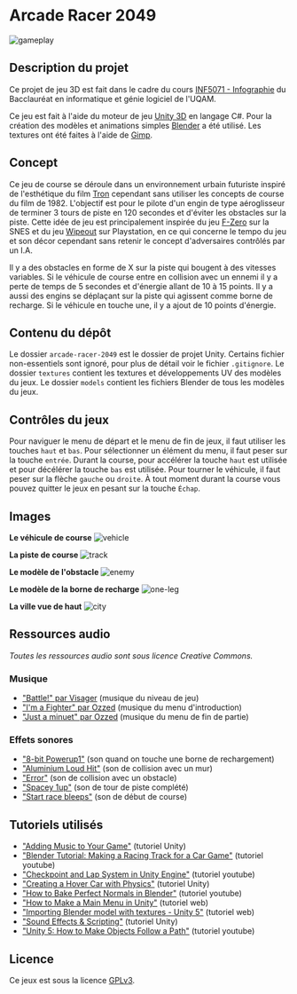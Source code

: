 # Arcade Racer 2049

![gameplay](images/gameplay.png)

## Description du projet

Ce projet de jeu 3D est fait dans le cadre du cours [INF5071 - Infographie](https://etudier.uqam.ca/cours?sigle=INF5071) du Bacclauréat en informatique et génie logiciel de l'UQAM.
 
Ce jeu est fait à l'aide du moteur de jeu [Unity 3D](https://unity3d.com/fr) en langage C#. Pour la création des modèles et animations simples [Blender](https://www.blender.org/) a été utilisé. Les textures ont été faites à l'aide de [Gimp](https://www.gimp.org/).

## Concept

Ce jeu de course se déroule dans un environnement urbain futuriste inspiré de l'esthétique du film [Tron](https://fr.wikipedia.org/wiki/Tron) cependant sans utiliser les concepts de course du film de 1982. L'objectif est pour le pilote d'un engin de type aéroglisseur de terminer 3 tours de piste en 120 secondes et d'éviter les obstacles sur la piste. Cette idée de jeu est principalement inspirée du jeu [F-Zero](https://en.wikipedia.org/wiki/F-Zero) sur la SNES et du jeu [Wipeout](https://en.wikipedia.org/wiki/Wipeout_(video_game)) sur Playstation, en ce qui concerne le tempo du jeu et son décor cependant sans retenir le concept d'adversaires contrôlés par un I.A.

Il y a des obstacles en forme de X sur la piste qui bougent à des vitesses variables. Si le véhicule de course entre en collision avec un ennemi il y a perte de temps de 5 secondes et d'énergie allant de 10 à 15 points. Il y a aussi des engins se déplaçant sur la piste qui agissent comme borne de recharge. Si le véhicule en touche une, il y a ajout de 10 points d'énergie. 

## Contenu du dépôt

Le dossier `arcade-racer-2049` est le dossier de projet Unity. Certains fichier non-essentiels sont ignoré, pour plus de détail voir le fichier `.gitignore`. Le dossier `textures` contient les textures et développements UV des modèles du jeux. Le dossier `models` contient les fichiers Blender de tous les modèles du jeux.

## Contrôles du jeux

Pour naviguer le menu de départ et le menu de fin de jeux, il faut utiliser les touches `haut` et `bas`. Pour sélectionner un élément du menu, il faut peser sur la touche `entrée`. Durant la course, pour accélérer la touche `haut` est utilisée et pour décélérer la touche `bas` est utilisée. Pour tourner le véhicule, il faut peser sur la flèche `gauche` ou `droite`. À tout moment durant la course vous pouvez quitter le jeux en pesant sur la touche `Échap`.

## Images

**Le véhicule de course**
![vehicle](images/vehicle.png)

**La piste de course**
![track](images/track-full-texture.png)

**Le modèle de l'obstacle**
![enemy](images/enemy.png)

**Le modèle de la borne de recharge**
![one-leg](images/one-leg.png)

**La ville vue de haut**
![city](images/city.png)

## Ressources audio

_Toutes les ressources audio sont sous licence Creative Commons._

### Musique

- ["Battle!" par Visager](http://freemusicarchive.org/music/Visager/Songs_From_An_Unmade_World_2/Visager_-_Songs_From_An_Unmade_World_2_-_22_Battle_-Loop-) (musique du niveau de jeu)
- ["I'm a Fighter" par Ozzed](https://ozzed.net/music/8-bit-run-and-pun.shtml#listen) (musique du menu d'introduction)
- ["Just a minuet" par Ozzed](https://ozzed.net/music/8-bit-run-and-pun.shtml#listen) (musique du menu de fin de partie)

### Effets sonores

- ["8-bit Powerup1"](https://freesound.org/people/timgormly/sounds/170155/) (son quand on touche une borne de rechargement)
- ["Aluminium Loud Hit"](https://freesound.org/people/sacha-rush/sounds/455334/) (son de collision avec un mur)
- ["Error"](https://freesound.org/people/Autistic%20Lucario/sounds/142608/) (son de collision avec un obstacle)
- ["Spacey 1up"](https://freesound.org/people/GameAudio/sounds/220173/) (son de tour de piste complété)
- ["Start race bleeps"](https://freesound.org/people/Timbre/sounds/98007/) (son de début de course)

## Tutoriels utilisés

- ["Adding Music to Your Game"](https://unity3d.com/learn/tutorials/topics/audio/adding-music-your-game) (tutoriel Unity)
- ["Blender Tutorial: Making a Racing Track for a Car Game"](https://www.youtube.com/watch?v=SDLLbKvEeBY) (tutoriel youtube)
- ["Checkpoint and Lap System in Unity Engine"](https://www.youtube.com/watch?v=7NehsLWcFIU) (tutoriel youtube)
- ["Creating a Hover Car with Physics"](https://unity3d.com/fr/learn/tutorials/modules/beginner/live-training-archive/hover-car-physics) (tutoriel Unity)
- ["How to Bake Perfect Normals in Blender"](https://www.youtube.com/watch?v=0r-cGjVKvGw) (tutoriel youtube)
- ["How to Make a Main Menu in Unity"](https://www.instructables.com/id/How-to-make-a-main-menu-in-Unity/) (tutoriel web)
- ["Importing Blender model with textures - Unity 5"](https://answers.unity.com/questions/983465/importing-blender-model-with-textures-unity-5.html) (tutoriel web)
- ["Sound Effects & Scripting"](https://unity3d.com/fr/learn/tutorials/topics/audio/sound-effects-scripting) (tutoriel Unity)
- ["Unity 5: How to Make Objects Follow a Path"](https://www.youtube.com/watch?v=fKWTpi70a_E) (tutoriel youtube)

## Licence

Ce jeux est sous la licence [GPLv3](https://www.gnu.org/licenses/quick-guide-gplv3.fr.html).
